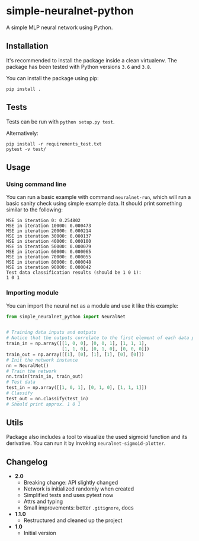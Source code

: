 # simple-neuralnet-python

A simple MLP neural network using Python.

## Installation

It's recommended to install the package inside a clean virtualenv.
The package has been tested with Python versions `3.6` and `3.8`.

You can install the package using pip:

```
pip install .
```

## Tests

Tests can be run with `python setup.py test`.

Alternatively:
```
pip install -r requirements_test.txt
pytest -v test/
```

## Usage

### Using command line

You can run a basic example with command `neuralnet-run`, which will
run a basic sanity check using simple example data. It should print
something similar to the following:

```
MSE in iteration 0: 0.254802
MSE in iteration 10000: 0.000473
MSE in iteration 20000: 0.000214
MSE in iteration 30000: 0.000137
MSE in iteration 40000: 0.000100
MSE in iteration 50000: 0.000079
MSE in iteration 60000: 0.000065
MSE in iteration 70000: 0.000055
MSE in iteration 80000: 0.000048
MSE in iteration 90000: 0.000042
Test data classification results (should be 1 0 1):
1 0 1
```

### Importing module

You can import the neural net as a module and use it like this example:

```python
from simple_neuralnet_python import NeuralNet


# Training data inputs and outputs
# Notice that the outputs correlate to the first element of each data point
train_in = np.array([[1, 0, 0], [0, 0, 1], [1, 1, 1],
                     [1, 1, 0], [0, 1, 0], [0, 0, 0]])
train_out = np.array([[1], [0], [1], [1], [0], [0]])
# Init the network instance
nn = NeuralNet()
# Train the network
nn.train(train_in, train_out)
# Test data
test_in = np.array([[1, 0, 1], [0, 1, 0], [1, 1, 1]])
# Classify
test_out = nn.classify(test_in)
# Should print approx. 1 0 1
```

## Utils

Package also includes a tool to visualize the used sigmoid function and its derivative.
You can run it by invoking `neuralnet-sigmoid-plotter`.


## Changelog
- **2.0**
  - Breaking change: API slightly changed
  - Network is initialized randomly when created
  - Simplified tests and uses pytest now
  - Attrs and typing
  - Small improvements: better `.gitignore`, docs
- **1.1.0**
  - Restructured and cleaned up the project
- **1.0**
  - Initial version
